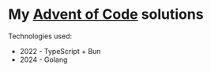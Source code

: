 # My [Advent of Code](https://adventofcode.com/) solutions

Technologies used:
- 2022 - TypeScript + Bun
- 2024 - Golang
